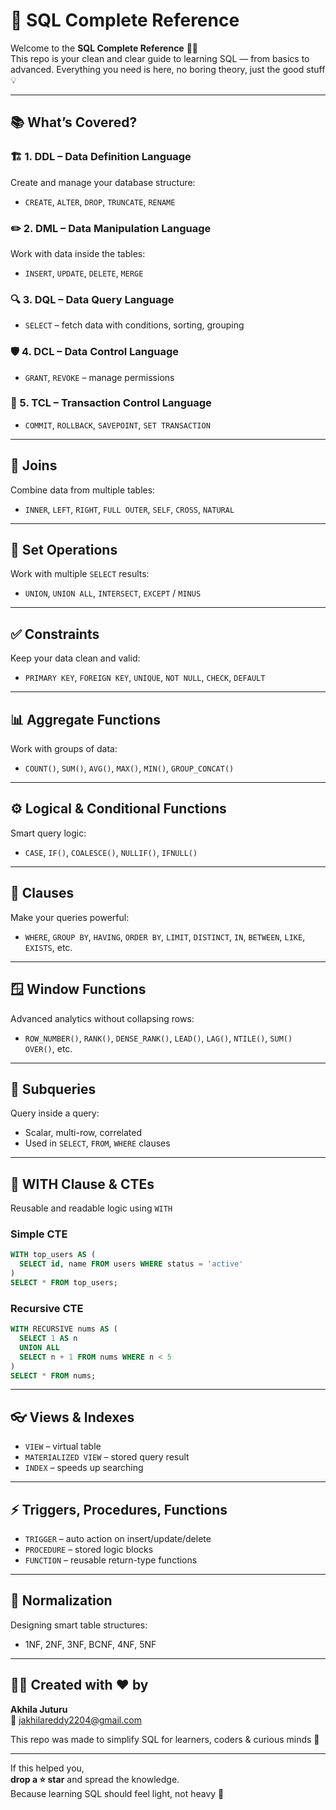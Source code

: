 # 🚀 SQL Complete Reference

Welcome to the **SQL Complete Reference** 👨‍💻  
This repo is your clean and clear guide to learning SQL — from basics to advanced. Everything you need is here, no boring theory, just the good stuff 💡

---

## 📚 What’s Covered?

### 🏗️ 1. DDL – Data Definition Language
Create and manage your database structure:
- `CREATE`, `ALTER`, `DROP`, `TRUNCATE`, `RENAME`

### ✏️ 2. DML – Data Manipulation Language
Work with data inside the tables:
- `INSERT`, `UPDATE`, `DELETE`, `MERGE`

### 🔍 3. DQL – Data Query Language
- `SELECT` – fetch data with conditions, sorting, grouping

### 🛡️ 4. DCL – Data Control Language
- `GRANT`, `REVOKE` – manage permissions

### 🔁 5. TCL – Transaction Control Language
- `COMMIT`, `ROLLBACK`, `SAVEPOINT`, `SET TRANSACTION`

---

## 🔗 Joins
Combine data from multiple tables:
- `INNER`, `LEFT`, `RIGHT`, `FULL OUTER`, `SELF`, `CROSS`, `NATURAL`

---

## 🔄 Set Operations
Work with multiple `SELECT` results:
- `UNION`, `UNION ALL`, `INTERSECT`, `EXCEPT` / `MINUS`

---

## ✅ Constraints
Keep your data clean and valid:
- `PRIMARY KEY`, `FOREIGN KEY`, `UNIQUE`, `NOT NULL`, `CHECK`, `DEFAULT`

---

## 📊 Aggregate Functions
Work with groups of data:
- `COUNT()`, `SUM()`, `AVG()`, `MAX()`, `MIN()`, `GROUP_CONCAT()`

---

## ⚙️ Logical & Conditional Functions
Smart query logic:
- `CASE`, `IF()`, `COALESCE()`, `NULLIF()`, `IFNULL()`

---

## 🧠 Clauses
Make your queries powerful:
- `WHERE`, `GROUP BY`, `HAVING`, `ORDER BY`, `LIMIT`, `DISTINCT`, `IN`, `BETWEEN`, `LIKE`, `EXISTS`, etc.

---

## 🪟 Window Functions
Advanced analytics without collapsing rows:
- `ROW_NUMBER()`, `RANK()`, `DENSE_RANK()`, `LEAD()`, `LAG()`, `NTILE()`, `SUM() OVER()`, etc.

---

## 🔁 Subqueries
Query inside a query:
- Scalar, multi-row, correlated  
- Used in `SELECT`, `FROM`, `WHERE` clauses

---

## 🧾 WITH Clause & CTEs
Reusable and readable logic using `WITH`

### Simple CTE
```sql
WITH top_users AS (
  SELECT id, name FROM users WHERE status = 'active'
)
SELECT * FROM top_users;
```

### Recursive CTE
```sql
WITH RECURSIVE nums AS (
  SELECT 1 AS n
  UNION ALL
  SELECT n + 1 FROM nums WHERE n < 5
)
SELECT * FROM nums;
```

---

## 👓 Views & Indexes
- `VIEW` – virtual table  
- `MATERIALIZED VIEW` – stored query result  
- `INDEX` – speeds up searching

---

## ⚡ Triggers, Procedures, Functions
- `TRIGGER` – auto action on insert/update/delete  
- `PROCEDURE` – stored logic blocks  
- `FUNCTION` – reusable return-type functions

---

## 🔄 Normalization
Designing smart table structures:
- 1NF, 2NF, 3NF, BCNF, 4NF, 5NF

---

## 🙋‍♀️ Created with ❤️ by

**Akhila Juturu**  
📧 [jakhilareddy2204@gmail.com](jakhilareddy2204@gmail.com)

This repo was made to simplify SQL for learners, coders & curious minds 🌱

---

If this helped you,  
**drop a ⭐ star** and spread the knowledge.  
Because learning SQL should feel light, not heavy 💙
